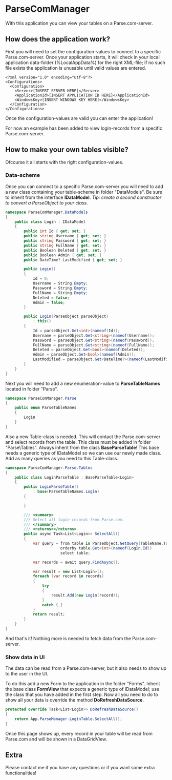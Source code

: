 # ParseComManager

With this application you can view your tables on a Parse.com-server.

## How does the application work?
First you will need to set the configuration-values to connect to a specific Parse.com-server. Once your application starts, it will check in your local application data-folder (%LocalAppData%) for the right XML-file; if no such file exists the application is unusable until valid values are entered.

```
<?xml version="1.0" encoding="utf-8"?>
<Configurations>
  <Configuration>
    <Server>[INSERT SERVER HERE]</Server>
    <ApplicationId>[INSERT APPLICATION ID HERE]</ApplicationId>
    <WindowsKey>[INSERT WINDOWS KEY HERE]</WindowsKey>
  </Configuration>
</Configurations>
```

Once the configuration-values are valid you can enter the application!

For now an example has been added to view login-records from a specific Parse.com-server.

## How to make your own tables visible?
Ofcourse it all starts with the right configuration-values.

### Data-scheme
Once you can connect to a specific Parse.com-server you will need to add a new class containing your table-scheme in folder "DataModels". Be sure to inherit from the interface **IDataModel**.
*Tip: create a second constructor to convert a ParseObject to your class.*
```C#
namespace ParseComManager.DataModels
{
    public class Login : IDataModel
    {
        public int Id { get; set; }
        public string Username { get; set; }
        public string Password { get; set; }
        public string FullName { get; set; }
        public Boolean Deleted { get; set; }
        public Boolean Admin { get; set; }
        public DateTime? LastModified { get; set; }

        public Login()
        {
            Id = 0;
            Username = String.Empty;
            Password = String.Empty;
            FullName = String.Empty;
            Deleted = false;
            Admin = false;
        }

        public Login(ParseObject parseObject)
            : this()
        {
            Id = parseObject.Get<int>(nameof(Id));
            Username = parseObject.Get<string>(nameof(Username));
            Password = parseObject.Get<string>(nameof(Password));
            FullName = parseObject.Get<string>(nameof(FullName));
            Deleted = parseObject.Get<bool>(nameof(Deleted));
            Admin = parseObject.Get<bool>(nameof(Admin));
            LastModified = parseObject.Get<DateTime?>(nameof(LastModified));
        }
    }
}
```

Next you will need to add a new enumeration-value to **ParseTableNames** located in folder "Parse".
```C#
namespace ParseComManager.Parse
{
    public enum ParseTableNames
    {
        Login
    }
}
```

Also a new Table-class is needed. This will contact the Parse.com-server and select records from the table. This class must be added in folder "Parse\Tables".
Always inherit from the class **BaseParseTable**! This base needs a generic type of IDataModel so we can use our newly made class.
Add as many queries as you need to this Table-class.

```C#
namespace ParseComManager.Parse.Tables
{
    public class LoginParseTable : BaseParseTable<Login>
    {
        public LoginParseTable()
            : base(ParseTableNames.Login)
        {

        }

        /// <summary>
        /// Select all login-records from Parse.com.
        /// </summary>
        /// <returns></returns>
        public async Task<List<Login>> SelectAll()
        {
            var query = from table in ParseObject.GetQuery(TableName.ToString())
                        orderby table.Get<int>(nameof(Login.Id))
                        select table;

            var records = await query.FindAsync();

            var result = new List<Login>();
            foreach (var record in records)
            {
                try
                {
                    result.Add(new Login(record));
                }
                catch { }
            }
            return result;
        }
    }
}
```

And that's it! Nothing more is needed to fetch data from the Parse.com-server.

### Show data in UI
The data can be read from a Parse.com-server, but it also needs to show up to the user in the UI.

To do this add a new Form to the application in the folder "Forms". Inherit the base class **FormView** that expects a generic type of IDataModel; use the class that you have added in the first step.
Now all you need to do to show all your data is override the method **DoRefreshDataSource**.

```C#
protected override Task<List<Login>> DoRefreshDataSource()
{
    return App.ParseManager.LoginTable.SelectAll();
}
```

Once this page shows up, every record in your table will be read from Parse.com and will be shown in a DataGridView.

## Extra
Please contact me if you have any questions or if you want some extra functionalities!
